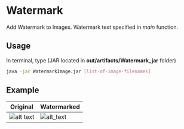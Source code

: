 # Watermark

Add Watermark to Images. Watermark text specified in *main* function.


## Usage

In terminal, type (JAR located in **out/artifacts/Watermark_jar** folder)


```sh
java -jar WatermarkImage.jar [list-of-image-filenames]
```

## Example
| Original | Watermarked |
|---------|-------|
|![alt text]()|![alt_text]()|

